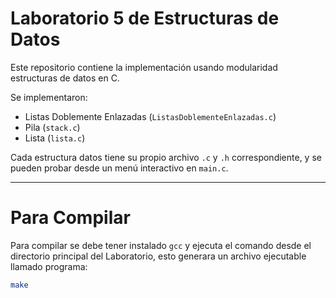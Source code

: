 # Laboratorio 5 de Estructuras de Datos

Este repositorio contiene la implementación usando modularidad estructuras de datos en C.  

Se implementaron:

- Listas Doblemente Enlazadas (`ListasDoblementeEnlazadas.c`)
- Pila (`stack.c`)
- Lista (`lista.c`)

Cada estructura datos tiene su propio archivo `.c` y `.h` correspondiente, y se pueden probar desde un menú interactivo en `main.c`.





---

# Para Compilar 

Para compilar se debe tener instalado `gcc` y ejecuta el  comando desde el directorio principal del Laboratorio, esto generara un archivo ejecutable llamado programa:

```bash
make

